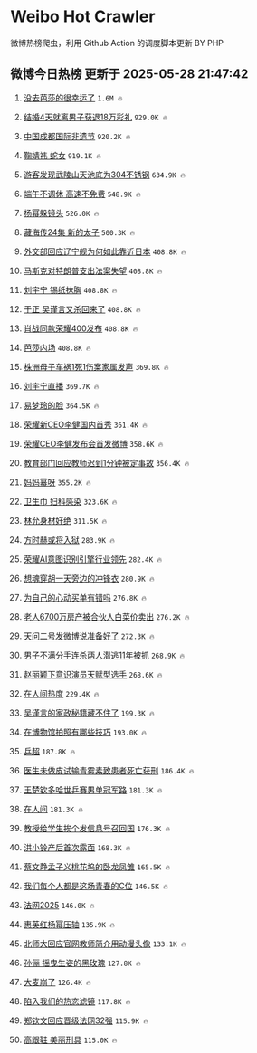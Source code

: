 # Weibo Hot Crawler 



微博热榜爬虫，利用 Github Action 的调度脚本更新 BY PHP 


## 微博今日热榜 更新于 2025-05-28 21:47:42 
1. [没去芭莎的很幸运了](https://s.weibo.com/weibo?q=%E6%B2%A1%E5%8E%BB%E8%8A%AD%E8%8E%8E%E7%9A%84%E5%BE%88%E5%B9%B8%E8%BF%90%E4%BA%86&t=31&band_rank=1&Refer=top) `1.6M 🔥` 

1. [结婚4天就离男子获退18万彩礼](https://s.weibo.com/weibo?q=%23%E7%BB%93%E5%A9%9A4%E5%A4%A9%E5%B0%B1%E7%A6%BB%E7%94%B7%E5%AD%90%E8%8E%B7%E9%80%8018%E4%B8%87%E5%BD%A9%E7%A4%BC%23&t=31&band_rank=2&Refer=top) `929.0K 🔥` 

1. [中国成都国际非遗节](https://s.weibo.com/weibo?q=%23%E4%B8%AD%E5%9B%BD%E6%88%90%E9%83%BD%E5%9B%BD%E9%99%85%E9%9D%9E%E9%81%97%E8%8A%82%23&t=31&band_rank=3&Refer=top) `920.2K 🔥` 

1. [鞠婧祎 蛇女](https://s.weibo.com/weibo?q=%E9%9E%A0%E5%A9%A7%E7%A5%8E%20%E8%9B%87%E5%A5%B3&t=31&band_rank=4&Refer=top) `919.1K 🔥` 

1. [游客发现武陵山天池底为304不锈钢](https://s.weibo.com/weibo?q=%23%E6%B8%B8%E5%AE%A2%E5%8F%91%E7%8E%B0%E6%AD%A6%E9%99%B5%E5%B1%B1%E5%A4%A9%E6%B1%A0%E5%BA%95%E4%B8%BA304%E4%B8%8D%E9%94%88%E9%92%A2%23&t=31&band_rank=5&Refer=top) `634.9K 🔥` 

1. [端午不调休 高速不免费](https://s.weibo.com/weibo?q=%E7%AB%AF%E5%8D%88%E4%B8%8D%E8%B0%83%E4%BC%91%20%E9%AB%98%E9%80%9F%E4%B8%8D%E5%85%8D%E8%B4%B9&t=31&band_rank=6&Refer=top) `548.9K 🔥` 

1. [杨幂躲镜头](https://s.weibo.com/weibo?q=%23%E6%9D%A8%E5%B9%82%E8%BA%B2%E9%95%9C%E5%A4%B4%23&t=31&band_rank=7&Refer=top) `526.0K 🔥` 

1. [藏海传24集 新的太子](https://s.weibo.com/weibo?q=%E8%97%8F%E6%B5%B7%E4%BC%A024%E9%9B%86%20%E6%96%B0%E7%9A%84%E5%A4%AA%E5%AD%90&t=31&band_rank=8&Refer=top) `500.3K 🔥` 

1. [外交部回应辽宁舰为何如此靠近日本](https://s.weibo.com/weibo?q=%23%E5%A4%96%E4%BA%A4%E9%83%A8%E5%9B%9E%E5%BA%94%E8%BE%BD%E5%AE%81%E8%88%B0%E4%B8%BA%E4%BD%95%E5%A6%82%E6%AD%A4%E9%9D%A0%E8%BF%91%E6%97%A5%E6%9C%AC%23&t=31&band_rank=9&Refer=top) `408.8K 🔥` 

1. [马斯克对特朗普支出法案失望](https://s.weibo.com/weibo?q=%23%E9%A9%AC%E6%96%AF%E5%85%8B%E5%AF%B9%E7%89%B9%E6%9C%97%E6%99%AE%E6%94%AF%E5%87%BA%E6%B3%95%E6%A1%88%E5%A4%B1%E6%9C%9B%23&t=31&band_rank=10&Refer=top) `408.8K 🔥` 

1. [刘宇宁 锡纸抹胸](https://s.weibo.com/weibo?q=%E5%88%98%E5%AE%87%E5%AE%81%20%E9%94%A1%E7%BA%B8%E6%8A%B9%E8%83%B8&t=31&band_rank=11&Refer=top) `408.8K 🔥` 

1. [于正 吴谨言又杀回来了](https://s.weibo.com/weibo?q=%E4%BA%8E%E6%AD%A3%20%E5%90%B4%E8%B0%A8%E8%A8%80%E5%8F%88%E6%9D%80%E5%9B%9E%E6%9D%A5%E4%BA%86&t=31&band_rank=12&Refer=top) `408.8K 🔥` 

1. [肖战同款荣耀400发布](https://s.weibo.com/weibo?q=%23%E8%82%96%E6%88%98%E5%90%8C%E6%AC%BE%E8%8D%A3%E8%80%80400%E5%8F%91%E5%B8%83%23&t=31&band_rank=13&Refer=top) `408.8K 🔥` 

1. [芭莎内场](https://s.weibo.com/weibo?q=%E8%8A%AD%E8%8E%8E%E5%86%85%E5%9C%BA&t=31&band_rank=14&Refer=top) `408.8K 🔥` 

1. [株洲母子车祸1死1伤案家属发声](https://s.weibo.com/weibo?q=%23%E6%A0%AA%E6%B4%B2%E6%AF%8D%E5%AD%90%E8%BD%A6%E7%A5%B81%E6%AD%BB1%E4%BC%A4%E6%A1%88%E5%AE%B6%E5%B1%9E%E5%8F%91%E5%A3%B0%23&t=31&band_rank=15&Refer=top) `369.8K 🔥` 

1. [刘宇宁直播](https://s.weibo.com/weibo?q=%E5%88%98%E5%AE%87%E5%AE%81%E7%9B%B4%E6%92%AD&t=31&band_rank=16&Refer=top) `369.7K 🔥` 

1. [易梦玲的脸](https://s.weibo.com/weibo?q=%E6%98%93%E6%A2%A6%E7%8E%B2%E7%9A%84%E8%84%B8&t=31&band_rank=17&Refer=top) `364.5K 🔥` 

1. [荣耀新CEO李健国内首秀](https://s.weibo.com/weibo?q=%23%E8%8D%A3%E8%80%80%E6%96%B0CEO%E6%9D%8E%E5%81%A5%E5%9B%BD%E5%86%85%E9%A6%96%E7%A7%80%23&t=31&band_rank=18&Refer=top) `361.4K 🔥` 

1. [荣耀CEO李健发布会首发微博](https://s.weibo.com/weibo?q=%23%E8%8D%A3%E8%80%80CEO%E6%9D%8E%E5%81%A5%E5%8F%91%E5%B8%83%E4%BC%9A%E9%A6%96%E5%8F%91%E5%BE%AE%E5%8D%9A%23&t=31&band_rank=19&Refer=top) `358.6K 🔥` 

1. [教育部门回应教师迟到1分钟被定事故](https://s.weibo.com/weibo?q=%23%E6%95%99%E8%82%B2%E9%83%A8%E9%97%A8%E5%9B%9E%E5%BA%94%E6%95%99%E5%B8%88%E8%BF%9F%E5%88%B01%E5%88%86%E9%92%9F%E8%A2%AB%E5%AE%9A%E4%BA%8B%E6%95%85%23&t=31&band_rank=20&Refer=top) `356.4K 🔥` 

1. [妈妈幂呀](https://s.weibo.com/weibo?q=%E5%A6%88%E5%A6%88%E5%B9%82%E5%91%80&t=31&band_rank=21&Refer=top) `355.2K 🔥` 

1. [卫生巾 妇科感染](https://s.weibo.com/weibo?q=%E5%8D%AB%E7%94%9F%E5%B7%BE%20%E5%A6%87%E7%A7%91%E6%84%9F%E6%9F%93&t=31&band_rank=22&Refer=top) `323.6K 🔥` 

1. [林允身材好绝](https://s.weibo.com/weibo?q=%23%E6%9E%97%E5%85%81%E8%BA%AB%E6%9D%90%E5%A5%BD%E7%BB%9D%23&t=31&band_rank=23&Refer=top) `311.5K 🔥` 

1. [方时赫或将入狱](https://s.weibo.com/weibo?q=%23%E6%96%B9%E6%97%B6%E8%B5%AB%E6%88%96%E5%B0%86%E5%85%A5%E7%8B%B1%23&t=31&band_rank=24&Refer=top) `283.9K 🔥` 

1. [荣耀AI意图识别引擎行业领先](https://s.weibo.com/weibo?q=%23%E8%8D%A3%E8%80%80AI%E6%84%8F%E5%9B%BE%E8%AF%86%E5%88%AB%E5%BC%95%E6%93%8E%E8%A1%8C%E4%B8%9A%E9%A2%86%E5%85%88%23&t=31&band_rank=25&Refer=top) `282.4K 🔥` 

1. [想魂穿胡一天旁边的冲锋衣](https://s.weibo.com/weibo?q=%23%E6%83%B3%E9%AD%82%E7%A9%BF%E8%83%A1%E4%B8%80%E5%A4%A9%E6%97%81%E8%BE%B9%E7%9A%84%E5%86%B2%E9%94%8B%E8%A1%A3%23&t=31&band_rank=26&Refer=top) `280.9K 🔥` 

1. [为自己的心动买单有错吗](https://s.weibo.com/weibo?q=%E4%B8%BA%E8%87%AA%E5%B7%B1%E7%9A%84%E5%BF%83%E5%8A%A8%E4%B9%B0%E5%8D%95%E6%9C%89%E9%94%99%E5%90%97&t=31&band_rank=27&Refer=top) `276.8K 🔥` 

1. [老人6700万房产被合伙人白菜价卖出](https://s.weibo.com/weibo?q=%23%E8%80%81%E4%BA%BA6700%E4%B8%87%E6%88%BF%E4%BA%A7%E8%A2%AB%E5%90%88%E4%BC%99%E4%BA%BA%E7%99%BD%E8%8F%9C%E4%BB%B7%E5%8D%96%E5%87%BA%23&t=31&band_rank=28&Refer=top) `276.2K 🔥` 

1. [天问二号发微博说准备好了](https://s.weibo.com/weibo?q=%E5%A4%A9%E9%97%AE%E4%BA%8C%E5%8F%B7%E5%8F%91%E5%BE%AE%E5%8D%9A%E8%AF%B4%E5%87%86%E5%A4%87%E5%A5%BD%E4%BA%86&t=31&band_rank=29&Refer=top) `272.3K 🔥` 

1. [男子不满分手连杀两人潜逃11年被抓](https://s.weibo.com/weibo?q=%23%E7%94%B7%E5%AD%90%E4%B8%8D%E6%BB%A1%E5%88%86%E6%89%8B%E8%BF%9E%E6%9D%80%E4%B8%A4%E4%BA%BA%E6%BD%9C%E9%80%8311%E5%B9%B4%E8%A2%AB%E6%8A%93%23&t=31&band_rank=30&Refer=top) `268.9K 🔥` 

1. [赵丽颖下意识演员天赋型选手](https://s.weibo.com/weibo?q=%E8%B5%B5%E4%B8%BD%E9%A2%96%E4%B8%8B%E6%84%8F%E8%AF%86%E6%BC%94%E5%91%98%E5%A4%A9%E8%B5%8B%E5%9E%8B%E9%80%89%E6%89%8B&t=31&band_rank=31&Refer=top) `268.6K 🔥` 

1. [在人间热度](https://s.weibo.com/weibo?q=%23%E5%9C%A8%E4%BA%BA%E9%97%B4%E7%83%AD%E5%BA%A6%23&t=31&band_rank=32&Refer=top) `229.4K 🔥` 

1. [吴谨言的家政秘籍藏不住了](https://s.weibo.com/weibo?q=%23%E5%90%B4%E8%B0%A8%E8%A8%80%E7%9A%84%E5%AE%B6%E6%94%BF%E7%A7%98%E7%B1%8D%E8%97%8F%E4%B8%8D%E4%BD%8F%E4%BA%86%23&t=31&band_rank=33&Refer=top) `199.3K 🔥` 

1. [在博物馆拍照有哪些技巧](https://s.weibo.com/weibo?q=%E5%9C%A8%E5%8D%9A%E7%89%A9%E9%A6%86%E6%8B%8D%E7%85%A7%E6%9C%89%E5%93%AA%E4%BA%9B%E6%8A%80%E5%B7%A7&t=31&band_rank=34&Refer=top) `193.0K 🔥` 

1. [乒超](https://s.weibo.com/weibo?q=%E4%B9%92%E8%B6%85&t=31&band_rank=35&Refer=top) `187.8K 🔥` 

1. [医生未做皮试输青霉素致患者死亡获刑](https://s.weibo.com/weibo?q=%23%E5%8C%BB%E7%94%9F%E6%9C%AA%E5%81%9A%E7%9A%AE%E8%AF%95%E8%BE%93%E9%9D%92%E9%9C%89%E7%B4%A0%E8%87%B4%E6%82%A3%E8%80%85%E6%AD%BB%E4%BA%A1%E8%8E%B7%E5%88%91%23&t=31&band_rank=36&Refer=top) `186.4K 🔥` 

1. [王楚钦多哈世乒赛男单冠军路](https://s.weibo.com/weibo?q=%23%E7%8E%8B%E6%A5%9A%E9%92%A6%E5%A4%9A%E5%93%88%E4%B8%96%E4%B9%92%E8%B5%9B%E7%94%B7%E5%8D%95%E5%86%A0%E5%86%9B%E8%B7%AF%23&t=31&band_rank=37&Refer=top) `181.3K 🔥` 

1. [在人间](https://s.weibo.com/weibo?q=%E5%9C%A8%E4%BA%BA%E9%97%B4&t=31&band_rank=38&Refer=top) `181.3K 🔥` 

1. [教授给学生挨个发信息号召回国](https://s.weibo.com/weibo?q=%23%E6%95%99%E6%8E%88%E7%BB%99%E5%AD%A6%E7%94%9F%E6%8C%A8%E4%B8%AA%E5%8F%91%E4%BF%A1%E6%81%AF%E5%8F%B7%E5%8F%AC%E5%9B%9E%E5%9B%BD%23&t=31&band_rank=39&Refer=top) `176.3K 🔥` 

1. [洪小铃产后首次露面](https://s.weibo.com/weibo?q=%23%E6%B4%AA%E5%B0%8F%E9%93%83%E4%BA%A7%E5%90%8E%E9%A6%96%E6%AC%A1%E9%9C%B2%E9%9D%A2%23&t=31&band_rank=40&Refer=top) `168.3K 🔥` 

1. [蔡文静孟子义桃花坞的卧龙凤雏](https://s.weibo.com/weibo?q=%E8%94%A1%E6%96%87%E9%9D%99%E5%AD%9F%E5%AD%90%E4%B9%89%E6%A1%83%E8%8A%B1%E5%9D%9E%E7%9A%84%E5%8D%A7%E9%BE%99%E5%87%A4%E9%9B%8F&t=31&band_rank=41&Refer=top) `165.5K 🔥` 

1. [我们每个人都是这场青春的C位](https://s.weibo.com/weibo?q=%E6%88%91%E4%BB%AC%E6%AF%8F%E4%B8%AA%E4%BA%BA%E9%83%BD%E6%98%AF%E8%BF%99%E5%9C%BA%E9%9D%92%E6%98%A5%E7%9A%84C%E4%BD%8D&t=31&band_rank=42&Refer=top) `146.5K 🔥` 

1. [法网2025](https://s.weibo.com/weibo?q=%E6%B3%95%E7%BD%912025&t=31&band_rank=43&Refer=top) `146.0K 🔥` 

1. [惠英红杨幂压轴](https://s.weibo.com/weibo?q=%23%E6%83%A0%E8%8B%B1%E7%BA%A2%E6%9D%A8%E5%B9%82%E5%8E%8B%E8%BD%B4%23&t=31&band_rank=44&Refer=top) `135.9K 🔥` 

1. [北师大回应官网教师简介用动漫头像](https://s.weibo.com/weibo?q=%23%E5%8C%97%E5%B8%88%E5%A4%A7%E5%9B%9E%E5%BA%94%E5%AE%98%E7%BD%91%E6%95%99%E5%B8%88%E7%AE%80%E4%BB%8B%E7%94%A8%E5%8A%A8%E6%BC%AB%E5%A4%B4%E5%83%8F%23&t=31&band_rank=45&Refer=top) `133.1K 🔥` 

1. [孙俪 摇曳生姿的黑玫瑰](https://s.weibo.com/weibo?q=%E5%AD%99%E4%BF%AA%20%E6%91%87%E6%9B%B3%E7%94%9F%E5%A7%BF%E7%9A%84%E9%BB%91%E7%8E%AB%E7%91%B0&t=31&band_rank=46&Refer=top) `127.8K 🔥` 

1. [大麦崩了](https://s.weibo.com/weibo?q=%E5%A4%A7%E9%BA%A6%E5%B4%A9%E4%BA%86&t=31&band_rank=47&Refer=top) `126.4K 🔥` 

1. [陷入我们的热恋滤镜](https://s.weibo.com/weibo?q=%E9%99%B7%E5%85%A5%E6%88%91%E4%BB%AC%E7%9A%84%E7%83%AD%E6%81%8B%E6%BB%A4%E9%95%9C&t=31&band_rank=48&Refer=top) `117.8K 🔥` 

1. [郑钦文回应晋级法网32强](https://s.weibo.com/weibo?q=%23%E9%83%91%E9%92%A6%E6%96%87%E5%9B%9E%E5%BA%94%E6%99%8B%E7%BA%A7%E6%B3%95%E7%BD%9132%E5%BC%BA%23&t=31&band_rank=49&Refer=top) `115.9K 🔥` 

1. [高跟鞋 美丽刑具](https://s.weibo.com/weibo?q=%E9%AB%98%E8%B7%9F%E9%9E%8B%20%E7%BE%8E%E4%B8%BD%E5%88%91%E5%85%B7&t=31&band_rank=50&Refer=top) `115.0K 🔥` 

